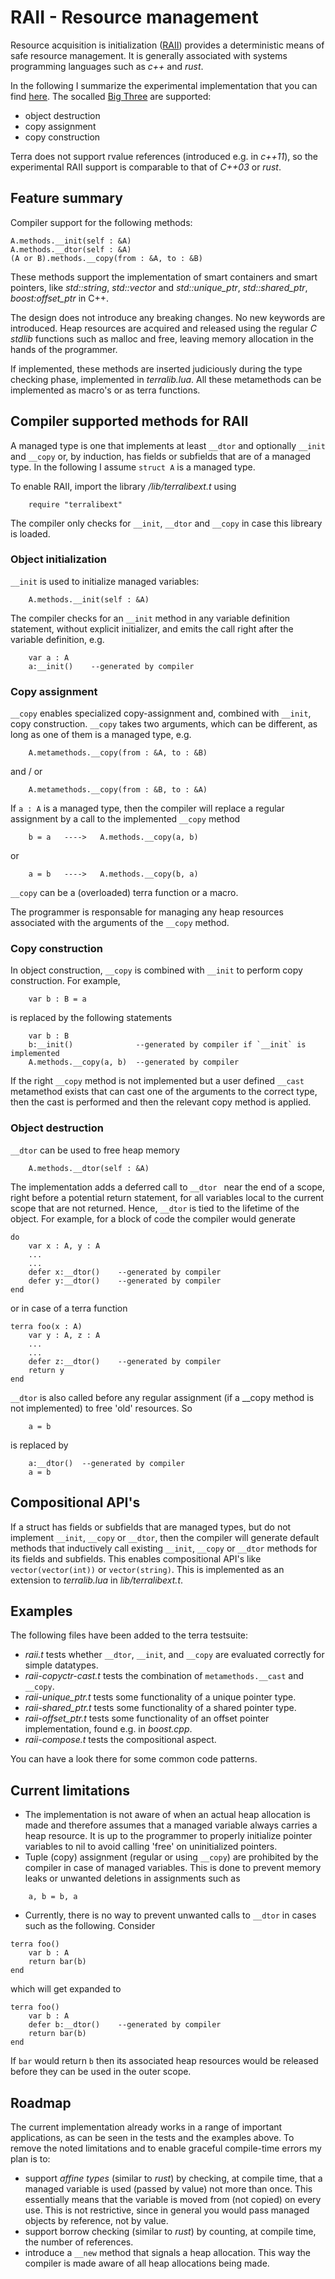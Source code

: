 # RAII - Resource management
Resource acquisition is initialization ([RAII](https://en.wikipedia.org/wiki/Resource_acquisition_is_initialization)) provides a deterministic means of safe resource management. It is generally associated with systems programming languages such as *c++* and *rust*.

In the following I summarize the experimental implementation that you can find [here](https://github.com/renehiemstra/terra/tree/raii). The socalled [Big Three](https://en.wikipedia.org/wiki/Rule_of_three_(C%2B%2B_programming)) are supported:
* object destruction
* copy assignment
* copy construction

Terra does not support rvalue references (introduced e.g. in *c++11*), so the experimental RAII support is comparable to that of *C++03* or *rust*. 

## Feature summary
Compiler support for the following methods:
```
A.methods.__init(self : &A)
A.methods.__dtor(self : &A)
(A or B).methods.__copy(from : &A, to : &B)
```
These methods support the implementation of smart containers and smart pointers, like *std::string*, *std::vector* and *std::unique_ptr*, *std::shared_ptr*, *boost:offset_ptr* in C++.

The design does not introduce any breaking changes. No new keywords are introduced. Heap resources are acquired and released using the regular *C stdlib* functions such as malloc and free, leaving memory allocation in the hands of the programmer.

If implemented, these methods are inserted judiciously during the type checking phase, implemented in *terralib.lua*. All these metamethods can be implemented as macro's or as terra functions.

## Compiler supported methods for RAII
A managed type is one that implements at least `__dtor` and optionally `__init` and `__copy` or, by induction, has fields or subfields that are of a managed type. In the following I assume `struct A` is a managed type.

To enable RAII, import the library */lib/terralibext.t* using
```
    require "terralibext"
```
The compiler only checks for `__init`, `__dtor` and `__copy` in case this libreary is loaded.

### Object initialization
`__init` is used to initialize managed variables:
```
    A.methods.__init(self : &A)
```
The compiler checks for an `__init` method in any variable definition statement, without explicit initializer, and emits the call right after the variable definition, e.g.
```
    var a : A
    a:__init()    --generated by compiler
```
### Copy assignment
`__copy` enables specialized copy-assignment and, combined with `__init`, copy construction. `__copy` takes two arguments, which can be different, as long as one of them is a managed type, e.g.
```
    A.metamethods.__copy(from : &A, to : &B)
```
and / or
```
    A.metamethods.__copy(from : &B, to : &A)
```
If `a : A` is a managed type, then the compiler will replace a regular assignment by a call to the implemented `__copy` method
```
    b = a   ---->   A.methods.__copy(a, b) 
```
or 
```
    a = b   ---->   A.methods.__copy(b, a)
```
`__copy` can be a (overloaded) terra function or a macro.

The programmer is responsable for managing any heap resources associated with the arguments of the `__copy` method.

### Copy construction
In object construction, `__copy` is combined with `__init` to perform copy construction. For example,
```
    var b : B = a
```
is replaced by the following statements
```
    var b : B
    b:__init()              --generated by compiler if `__init` is implemented
    A.methods.__copy(a, b)  --generated by compiler
```
If the right `__copy` method is not implemented but a user defined `__cast` metamethod exists that can cast one of the arguments to the correct type, then the cast is performed and then the relevant copy method is applied.

### Object destruction
`__dtor` can be used to free heap memory
```
    A.methods.__dtor(self : &A)
```
The implementation adds a deferred call to `__dtor ` near the end of a scope, right before a potential return statement, for all variables local to the current scope that are not returned. Hence, `__dtor` is tied to the lifetime of the object. For example, for a block of code the compiler would generate
```
do
    var x : A, y : A
    ...
    ...
    defer x:__dtor()    --generated by compiler
    defer y:__dtor()    --generated by compiler
end
```
or in case of a terra function
```
terra foo(x : A)
    var y : A, z : A
    ...
    ...
    defer z:__dtor()    --generated by compiler
    return y
end
```
`__dtor` is also called before any regular assignment (if a __copy method is not implemented)  to free 'old' resources. So
```
    a = b
```
is replaced by
```
    a:__dtor()  --generated by compiler
    a = b
```
## Compositional API's
If a struct has fields or subfields that are managed types, but do not implement `__init`, `__copy` or `__dtor`, then the compiler will generate default methods that inductively call existing `__init`, `__copy` or `__dtor` methods for its fields and subfields. This enables compositional API's like `vector(vector(int))` or  `vector(string)`. This is implemented as an extension to *terralib.lua* in *lib/terralibext.t*.

## Examples
The following files have been added to the terra testsuite:
* *raii.t* tests whether `__dtor`, `__init`, and `__copy` are evaluated correctly for simple datatypes.
* *raii-copyctr-cast.t* tests the combination of `metamethods.__cast` and `__copy`.
* *raii-unique_ptr.t* tests some functionality of a unique pointer type.
* *raii-shared_ptr.t* tests some functionality of a shared pointer type.
* *raii-offset_ptr.t* tests some functionality of an offset pointer implementation, found e.g. in *boost.cpp*.
* *raii-compose.t* tests the compositional aspect.

You can have a look there for some common code patterns.

## Current limitations
* The implementation is not aware of when an actual heap allocation is made and therefore assumes that a managed variable always carries a heap resource. It is up to the programmer to properly initialize pointer variables to nil to avoid calling 'free' on uninitialized pointers.
* Tuple (copy) assignment (regular or using `__copy`) are prohibited by the compiler in case of managed variables. This is done to prevent memory leaks or unwanted deletions in assignments such as
```
    a, b = b, a
```
* Currently, there is no way to prevent unwanted calls to `__dtor` in cases such as the following. Consider
```
terra foo()
    var b : A
    return bar(b)
end
```
which will get expanded to 
```
terra foo()
    var b : A
    defer b:__dtor()    --generated by compiler
    return bar(b)
end
```
If `bar` would return `b` then its associated heap resources would be released before they can be used in the outer scope.

## Roadmap
The current implementation already works in a range of important applications, as can be seen in the tests and the examples above. To remove the noted limitations and to enable graceful compile-time errors my plan is to:
* support *affine types* (similar to *rust*) by checking, at compile time, that a managed variable is used (passed by value) not more than once. This essentially means that the variable is moved from (not copied) on every use. This is not restrictive, since in general you would pass managed objects by reference, not by value.
* support borrow checking (similar to *rust*) by counting, at compile time, the number of references.
* introduce a `__new` method that signals a heap allocation. This way the compiler is made aware of all heap allocations being made.